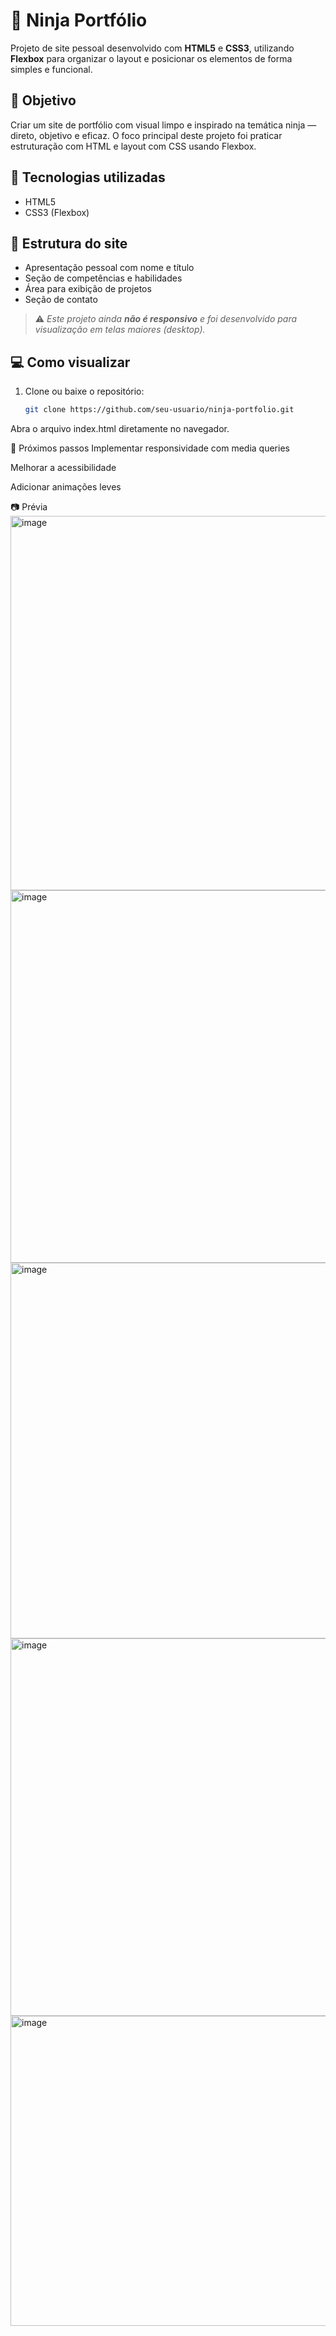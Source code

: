 
# 🥷 Ninja Portfólio

Projeto de site pessoal desenvolvido com **HTML5** e **CSS3**, utilizando **Flexbox** para organizar o layout e posicionar os elementos de forma simples e funcional.

## 🎯 Objetivo

Criar um site de portfólio com visual limpo e inspirado na temática ninja — direto, objetivo e eficaz. O foco principal deste projeto foi praticar estruturação com HTML e layout com CSS usando Flexbox.

## 🧪 Tecnologias utilizadas

- HTML5  
- CSS3 (Flexbox)

## 📄 Estrutura do site

- Apresentação pessoal com nome e título
- Seção de competências e habilidades
- Área para exibição de projetos
- Seção de contato

> ⚠️ *Este projeto ainda **não é responsivo** e foi desenvolvido para visualização em telas maiores (desktop).*

## 💻 Como visualizar

1. Clone ou baixe o repositório:
   ```bash
   git clone https://github.com/seu-usuario/ninja-portfolio.git
Abra o arquivo index.html diretamente no navegador.

📌 Próximos passos
Implementar responsividade com media queries

Melhorar a acessibilidade

Adicionar animações leves

📷 Prévia
<img width="1349" height="599" alt="image" src="https://github.com/user-attachments/assets/175fedac-462c-4de2-8d60-6ea3b81a5f7c" />
<img width="1353" height="596" alt="image" src="https://github.com/user-attachments/assets/92fdcb4b-51cb-49e2-b03c-ed6919961f25" />
<img width="1349" height="601" alt="image" src="https://github.com/user-attachments/assets/abec0351-4817-4604-91d5-f955b50b7115" />
<img width="1330" height="604" alt="image" src="https://github.com/user-attachments/assets/cb1e2bf2-5817-4658-8ad5-eb30d6dd88e8" />
<img width="1350" height="496" alt="image" src="https://github.com/user-attachments/assets/f84086b8-71a6-4269-b895-febf2ec2235c" />




